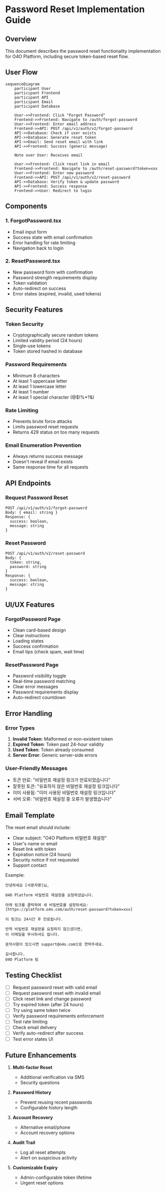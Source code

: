 # Password Reset Implementation Guide

## Overview

This document describes the password reset functionality implementation for O4O Platform, including secure token-based reset flow.

## User Flow

```mermaid
sequenceDiagram
    participant User
    participant Frontend
    participant API
    participant Email
    participant Database
    
    User->>Frontend: Click "Forgot Password"
    Frontend->>Frontend: Navigate to /auth/forgot-password
    User->>Frontend: Enter email address
    Frontend->>API: POST /api/v1/auth/v2/forgot-password
    API->>Database: Check if user exists
    API->>Database: Generate reset token
    API->>Email: Send reset email with link
    API->>Frontend: Success (generic message)
    
    Note over User: Receives email
    
    User->>Frontend: Click reset link in email
    Frontend->>Frontend: Navigate to /auth/reset-password?token=xxx
    User->>Frontend: Enter new password
    Frontend->>API: POST /api/v1/auth/v2/reset-password
    API->>Database: Verify token & update password
    API->>Frontend: Success response
    Frontend->>User: Redirect to login
```

## Components

### 1. ForgotPassword.tsx
- Email input form
- Success state with email confirmation
- Error handling for rate limiting
- Navigation back to login

### 2. ResetPassword.tsx
- New password form with confirmation
- Password strength requirements display
- Token validation
- Auto-redirect on success
- Error states (expired, invalid, used tokens)

## Security Features

### Token Security
- Cryptographically secure random tokens
- Limited validity period (24 hours)
- Single-use tokens
- Token stored hashed in database

### Password Requirements
- Minimum 8 characters
- At least 1 uppercase letter
- At least 1 lowercase letter
- At least 1 number
- At least 1 special character (@$!%*?&)

### Rate Limiting
- Prevents brute force attacks
- Limits password reset requests
- Returns 429 status on too many requests

### Email Enumeration Prevention
- Always returns success message
- Doesn't reveal if email exists
- Same response time for all requests

## API Endpoints

### Request Password Reset
```
POST /api/v1/auth/v2/forgot-password
Body: { email: string }
Response: {
  success: boolean,
  message: string
}
```

### Reset Password
```
POST /api/v1/auth/v2/reset-password
Body: {
  token: string,
  password: string
}
Response: {
  success: boolean,
  message: string
}
```

## UI/UX Features

### ForgotPassword Page
- Clean card-based design
- Clear instructions
- Loading states
- Success confirmation
- Email tips (check spam, wait time)

### ResetPassword Page
- Password visibility toggle
- Real-time password matching
- Clear error messages
- Password requirements display
- Auto-redirect countdown

## Error Handling

### Error Types
1. **Invalid Token**: Malformed or non-existent token
2. **Expired Token**: Token past 24-hour validity
3. **Used Token**: Token already consumed
4. **Server Error**: Generic server-side errors

### User-Friendly Messages
- 토큰 만료: "비밀번호 재설정 링크가 만료되었습니다"
- 잘못된 토큰: "유효하지 않은 비밀번호 재설정 링크입니다"
- 이미 사용됨: "이미 사용된 비밀번호 재설정 링크입니다"
- 서버 오류: "비밀번호 재설정 중 오류가 발생했습니다"

## Email Template

The reset email should include:
- Clear subject: "O4O Platform 비밀번호 재설정"
- User's name or email
- Reset link with token
- Expiration notice (24 hours)
- Security notice if not requested
- Support contact

Example:
```
안녕하세요 [사용자명]님,

O4O Platform 비밀번호 재설정을 요청하셨습니다.

아래 링크를 클릭하여 새 비밀번호를 설정하세요:
[https://platform.o4o.com/auth/reset-password?token=xxx]

이 링크는 24시간 후 만료됩니다.

만약 비밀번호 재설정을 요청하지 않으셨다면, 
이 이메일을 무시하셔도 됩니다.

문의사항이 있으시면 support@o4o.com으로 연락주세요.

감사합니다.
O4O Platform 팀
```

## Testing Checklist

- [ ] Request password reset with valid email
- [ ] Request password reset with invalid email
- [ ] Click reset link and change password
- [ ] Try expired token (after 24 hours)
- [ ] Try using same token twice
- [ ] Verify password requirements enforcement
- [ ] Test rate limiting
- [ ] Check email delivery
- [ ] Verify auto-redirect after success
- [ ] Test error states UI

## Future Enhancements

1. **Multi-factor Reset**
   - Additional verification via SMS
   - Security questions

2. **Password History**
   - Prevent reusing recent passwords
   - Configurable history length

3. **Account Recovery**
   - Alternative email/phone
   - Account recovery options

4. **Audit Trail**
   - Log all reset attempts
   - Alert on suspicious activity

5. **Customizable Expiry**
   - Admin-configurable token lifetime
   - Urgent reset options